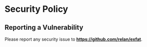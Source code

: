 # Security Policy

## Reporting a Vulnerability

Please report any security issue to **https://github.com/relan/exfat**.
